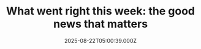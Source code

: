 ---
title: "What went right this week: the good news that matters"
date: 2025-08-22T05:00:39.000Z
category: Human Kindness
externalLink: "https://www.positive.news/society/good-news-stories-from-week-34-of-2025/"
image: ""
excerpt: "Mexico’s poverty rate plummeted, Denmark pledged to abolish its book tax, and Scotland hailed a ‘conservation milestone’, plus more The post What went right this week: the good news that matters appeared first on Positive News.…"
---